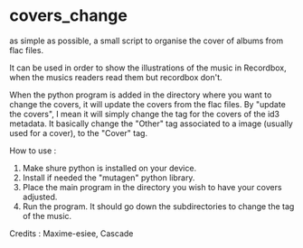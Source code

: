 # covers_change
as simple as possible, a small script to organise the cover of albums from flac files.

It can be used in order to show the illustrations of the music in Recordbox, when the musics readers read them but recordbox don't.

When the python program is added in the directory where you want to change the covers, it will update the covers from the flac files.
By "update the covers", I mean it will simply change the tag for the covers of the id3 metadata. It basically change the "Other" tag associated to a image (usually used for a cover), to the "Cover" tag.

How to use :
1. Make shure python is installed on your device.
2. Install if needed the "mutagen" python library.
3. Place the main program in the directory you wish to have your covers adjusted. 
4. Run the program. It should go down the subdirectories to change the tag of the music.

Credits : 
Maxime-esiee, Cascade
